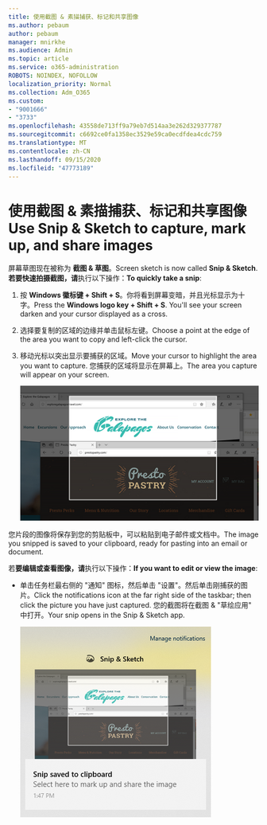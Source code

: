```yaml
---
title: 使用截图 & 素描捕获、标记和共享图像
ms.author: pebaum
author: pebaum
manager: mnirkhe
ms.audience: Admin
ms.topic: article
ms.service: o365-administration
ROBOTS: NOINDEX, NOFOLLOW
localization_priority: Normal
ms.collection: Adm_O365
ms.custom:
- "9001666"
- "3733"
ms.openlocfilehash: 43558de713ff9a79eb7d514aa3e262d329377787
ms.sourcegitcommit: c6692ce0fa1358ec3529e59ca0ecdfdea4cdc759
ms.translationtype: MT
ms.contentlocale: zh-CN
ms.lasthandoff: 09/15/2020
ms.locfileid: "47773189"
---
```

# <a name="use-snip--sketch-to-capture-mark-up-and-share-images"></a><span data-ttu-id="1254c-102">使用截图 & 素描捕获、标记和共享图像</span><span class="sxs-lookup"><span data-stu-id="1254c-102">Use Snip & Sketch to capture, mark up, and share images</span></span>

<span data-ttu-id="1254c-103">屏幕草图现在被称为 **截图 & 草图**。</span><span class="sxs-lookup"><span data-stu-id="1254c-103">Screen sketch is now called **Snip & Sketch**.</span></span> <span data-ttu-id="1254c-104">**若要快速拍摄截图，请**执行以下操作：</span><span class="sxs-lookup"><span data-stu-id="1254c-104">**To quickly take a snip**:</span></span>

1. <span data-ttu-id="1254c-105">按 **Windows 徽标键 + Shift + S**。你将看到屏幕变暗，并且光标显示为十字。</span><span class="sxs-lookup"><span data-stu-id="1254c-105">Press the **Windows logo key + Shift + S**. You'll see your screen darken and your cursor displayed as a cross.</span></span> 

2. <span data-ttu-id="1254c-106">选择要复制的区域的边缘并单击鼠标左键。</span><span class="sxs-lookup"><span data-stu-id="1254c-106">Choose a point at the edge of the area you want to copy and left-click the cursor.</span></span> 

3. <span data-ttu-id="1254c-107">移动光标以突出显示要捕获的区域。</span><span class="sxs-lookup"><span data-stu-id="1254c-107">Move your cursor to highlight the area you want to capture.</span></span> <span data-ttu-id="1254c-108">您捕获的区域将显示在屏幕上。</span><span class="sxs-lookup"><span data-stu-id="1254c-108">The area you capture will appear on your screen.</span></span>

   ![突出显示的选定内容的图像](media/snipone.png)

<span data-ttu-id="1254c-110">您片段的图像将保存到您的剪贴板中，可以粘贴到电子邮件或文档中。</span><span class="sxs-lookup"><span data-stu-id="1254c-110">The image you snipped is saved to your clipboard, ready for pasting into an email or document.</span></span> 

<span data-ttu-id="1254c-111">若**要编辑或查看图像，请**执行以下操作：</span><span class="sxs-lookup"><span data-stu-id="1254c-111">**If you want to edit or view the image**:</span></span> 

- <span data-ttu-id="1254c-112">单击任务栏最右侧的 "通知" 图标，然后单击 "设置"。然后单击刚捕获的图片。</span><span class="sxs-lookup"><span data-stu-id="1254c-112">Click the notifications icon at the far right side of the taskbar; then click the picture you have just captured.</span></span> <span data-ttu-id="1254c-113">您的截图将在截图 & "草绘应用" 中打开。</span><span class="sxs-lookup"><span data-stu-id="1254c-113">Your snip opens in the Snip & Sketch app.</span></span>

   ![截图应用程序中显示的图片的图像](media/sniptwo.png)
